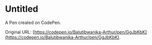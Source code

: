 # Untitled

A Pen created on CodePen.

Original URL: [https://codepen.io/Balutibwanika-Arthur/pen/GgJbKbK](https://codepen.io/Balutibwanika-Arthur/pen/GgJbKbK).


